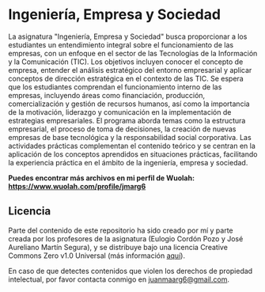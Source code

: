 # Ingeniería, Empresa y Sociedad

La asignatura "Ingeniería, Empresa y Sociedad" busca proporcionar a los estudiantes un entendimiento integral sobre el funcionamiento de las empresas, con un enfoque en el sector de las Tecnologías de la Información y la Comunicación (TIC). Los objetivos incluyen conocer el concepto de empresa, entender el análisis estratégico del entorno empresarial y aplicar conceptos de dirección estratégica en el contexto de las TIC. Se espera que los estudiantes comprendan el funcionamiento interno de las empresas, incluyendo áreas como financiación, producción, comercialización y gestión de recursos humanos, así como la importancia de la motivación, liderazgo y comunicación en la implementación de estrategias empresariales. El programa aborda temas como la estructura empresarial, el proceso de toma de decisiones, la creación de nuevas empresas de base tecnológica y la responsabilidad social corporativa. Las actividades prácticas complementan el contenido teórico y se centran en la aplicación de los conceptos aprendidos en situaciones prácticas, facilitando la experiencia práctica en el ámbito de la ingeniería, empresa y sociedad.

**Puedes encontrar más archivos en mi perfil de Wuolah: https://www.wuolah.com/profile/jmarg6**

## Licencia

Parte del contenido de este repositorio ha sido creado por mí y parte creada por los profesores de la asignatura (Eulogio Cordón Pozo y José Aureliano Martín Segura), y se distribuye bajo una licencia Creative Commons Zero v1.0 Universal (más información [aquí](https://github.com/juanmaarg6/IES/blob/main/LICENSE)).

En caso de que detectes contenidos que violen los derechos de propiedad intelectual, por favor contacta conmigo en juanmaarg6@gmail.com.
